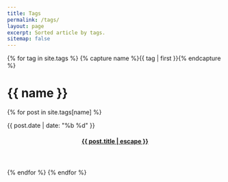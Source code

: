 ```yaml
---
title: Tags
permalink: /tags/
layout: page
excerpt: Sorted article by tags.
sitemap: false
---
```


{% for tag in site.tags %} {% capture name %}{{ tag | first }}{% endcapture %}

# {{ name }}

{% for post in site.tags[name] %}

<article class="posts">
  <span class="posts-date">{{ post.date | date: "%b %d" }}</span>
  <header class="posts-header">
  <h4 class="posts-title"><a href="{{ post.url }}">{{ post.title | escape }}</a></h4>
</header>
</article>

{% endfor %} {% endfor %}
